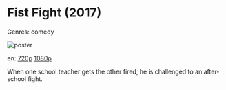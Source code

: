 # Fist Fight (2017)

Genres: comedy

![poster](http://image.tmdb.org/t/p/w500/yONLyCSO0zyDvmVJO2i1U4yrNHE.jpg)

en:
  [720p](magnet:?xt=urn:btih:FADE1FC839965AEB85CF6EDDA8515E1054AA2A0B&tr=udp://glotorrents.pw:6969/announce&tr=udp://tracker.opentrackr.org:1337/announce&tr=udp://torrent.gresille.org:80/announce&tr=udp://tracker.openbittorrent.com:80&tr=udp://tracker.coppersurfer.tk:6969&tr=udp://tracker.leechers-paradise.org:6969&tr=udp://p4p.arenabg.ch:1337&tr=udp://tracker.internetwarriors.net:1337)
  [1080p](magnet:?xt=urn:btih:B352C5F078A618C0AA0842D79BCB4EC48D8D23AE&tr=udp://glotorrents.pw:6969/announce&tr=udp://tracker.opentrackr.org:1337/announce&tr=udp://torrent.gresille.org:80/announce&tr=udp://tracker.openbittorrent.com:80&tr=udp://tracker.coppersurfer.tk:6969&tr=udp://tracker.leechers-paradise.org:6969&tr=udp://p4p.arenabg.ch:1337&tr=udp://tracker.internetwarriors.net:1337)
  


When one school teacher gets the other fired, he is challenged to an after-school fight.